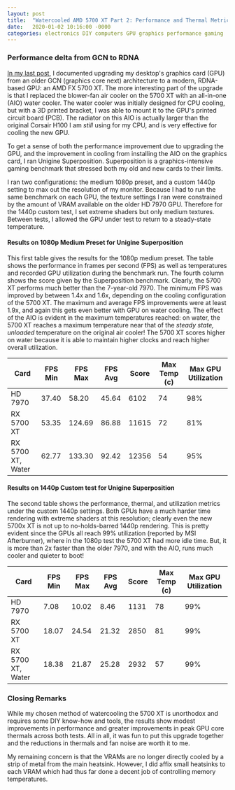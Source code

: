 ```yaml
---
layout: post
title:  "Watercooled AMD 5700 XT Part 2: Performance and Thermal Metrics"
date:   2020-01-02 10:16:00 -0000
categories: electronics DIY computers GPU graphics performance gaming
---
```

### Performance delta from GCN to RDNA
[In my last post](http://www.markblan.co/electronics/gaming/watercooling/gpus/diy/2019/11/16/5700XT-Watercooling-Part-1.html), I documented upgrading my desktop's graphics card (GPU) from an older GCN (graphics core next) architecture to a modern, RDNA-based GPU: an AMD FX 5700 XT. The more interesting part of the upgrade is that I replaced the blower-fan air cooler on the 5700 XT with an all-in-one (AIO) water cooler. The water cooler was initially designed for CPU cooling, but with a 3D printed bracket, I was able to mount it to the GPU's printed circuit board (PCB). The radiator on this AIO is actually larger than the original Corsair H100 I am _still_ using for my CPU, and is very effective for cooling the new GPU.

To get a sense of both the performance improvement due to upgrading the GPU, and the improvement in cooling from installing the AIO on the graphics card, I ran Unigine Superposition. Superposition is a graphics-intensive gaming benchmark that stressed both my old and new cards to their limits. 

I ran two configurations: the medium 1080p preset, and a custom 1440p setting to max out the resolution of my monitor. Because I had to run the same benchmark on each GPU, the texture settings I ran were constrained by the amount of VRAM available on the older HD 7970 GPU. Therefore for the 1440p custom test, I set extreme shaders but only medium textures. Between tests, I allowed the GPU under test to return to a steady-state temperature.

#### Results on 1080p Medium Preset for Unigine Superposition
This first table gives the results for the 1080p medium preset. The table shows the performance in frames per second (FPS) as well as temperatures and recorded GPU utilization during the benchmark run. The fourth column shows the score given by the Superposition benchmark. Clearly, the 5700 XT performs much better than the 7-year-old 7970. The minimum FPS was improved by between 1.4x and 1.6x, depending on the cooling configuration of the 5700 XT. The maximum and average FPS improvements were at least 1.9x, and again this gets even better with GPU on water cooling. The effect of the AIO is evident in the maximum temperatures reached: on water, the 5700 XT reaches a maximum temperature near that of the _steady state, unloaded_ temperature on the original air cooler! The 5700 XT scores higher on water because it is able to maintain higher clocks and reach higher overall utilization.


| Card              	| FPS Min 	| FPS Max 	| FPS Avg 	| Score 	| Max Temp (c) 	| Max GPU Utilization 	|
|-------------------	|---------	|---------	|---------	|-------	|--------------	|---------------------	|
|  HD 7970          	| 37.40   	| 58.20   	| 45.64   	| 6102  	| 74           	| 98%                 	|
| RX 5700 XT        	| 53.35   	| 124.69  	| 86.88   	| 11615 	| 72           	| 81%                 	|
| RX 5700 XT, Water 	| 62.77   	| 133.30  	| 92.42   	| 12356 	| 54           	| 95%                 	|

#### Results on 1440p Custom test for Unigine Superposition
The second table shows the performance, thermal, and utilization metrics under the custom 1440p settings. Both GPUs have a much harder time rendering with extreme shaders at this resolution; clearly even the new 5700x XT is not up to no-holds-barred 1440p rendering. This is pretty evident since the GPUs all reach 99% utilization (reported by MSI Afterburner), where in the 1080p test the 5700 XT had more idle time. But, it is more than 2x faster than the older 7970, and with the AIO, runs much cooler and quieter to boot!

| Card              	| FPS Min 	| FPS Max 	| FPS Avg 	| Score 	| Max Temp (c) 	| Max GPU Utilization 	|
|-------------------	|---------	|---------	|---------	|-------	|--------------	|---------------------	|
|  HD 7970          	| 7.08    	| 10.02   	| 8.46    	| 1131  	| 78           	| 99%                  	|
| RX 5700 XT        	| 18.07   	| 24.54   	| 21.32   	| 2850  	| 81           	| 99%                 	|
| RX 5700 XT, Water 	| 18.38   	| 21.87   	| 25.28   	| 2932  	| 57           	| 99%                 	|


### Closing Remarks
While my chosen method of watercooling the 5700 XT is unorthodox and requires some DIY know-how and tools, the results show modest improvements in performance and greater improvements in peak GPU core thermals across both tests. All in all, it was fun to put this upgrade together and the reductions in thermals and fan noise are worth it to me.

My remaining concern is that the VRAMs are no longer directly cooled by a strip of metal from the main heatsink. However, I did affix small heatsinks to each VRAM which had thus far done a decent job of controlling memory temperatures. 
